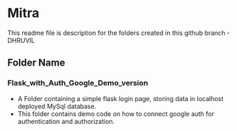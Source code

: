# Mitra

This readme file is description for the folders created in this github branch - DHRUVIL

## Folder Name

### Flask_with_Auth_Google_Demo_version
* A Folder containing a simple flask login page, storing data in localhost deployed MySql database.
* This folder contains demo code on how to connect google auth for authentication and authorization.